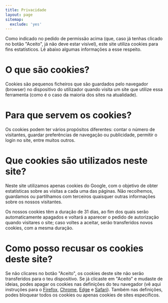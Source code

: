 ```yaml
---
title: Privacidade
layout: page
sitemap:
  exclude: 'yes'
---
```


Como indicado no pedido de permissão acima (que, caso já tenhas clicado no botão "Aceito", já não deve estar visível), este site utiliza cookies para fins estatísticos. Lê abaixo algumas informações a esse respeito.

# O que são cookies?

Cookies são pequenos ficheiros que são guardados pelo navegador (browser) no dispositivo do utilizador quando visita um site que utilize essa ferramenta (como é o caso da maioria dos sites na atualidade).

# Para que servem os cookies?

Os cookies podem ter vários propósitos diferentes: contar o número de visitantes, guardar preferências de navegação ou publicidade, permitir o login no site, entre muitos outros.

# Que cookies são utilizados neste site?

Neste site utilizamos apenas cookies do Google, com o objetivo de obter estatísticas sobre as visitas a cada uma das páginas. Não recolhemos, guardamos ou partilhamos com terceiros quaisquer outras informações sobre os nossos visitantes.

Os nossos cookies têm a duração de 31 dias, ao fim dos quais serão automaticamente apagados e voltará a aparecer o pedido de autorização quando visitares o site; caso voltes a aceitar, serão transferidos novos cookies, com a mesma duração.

# Como posso recusar os cookies deste site?

Se não clicares no botão "Aceito", os cookies deste site não serão transferidos para o teu dispositivo. Se já clicaste em "Aceito" e mudaste de ideias, podes apagar os cookies nas definições do teu navegador (vê aqui instruções para o [Firefox](https://support.mozilla.org/pt-PT/kb/limpar-cookies-e-dados-de-site-no-firefox), [Chrome](https://support.google.com/accounts/answer/32050?co=GENIE.Platform%3DDesktop&hl=pt-BR), [Edge](https://support.microsoft.com/pt-pt/microsoft-edge/eliminar-cookies-no-microsoft-edge-63947406-40ac-c3b8-57b9-2a946a29ae09) e [Safari](https://support.apple.com/pt-pt/HT201265)). Também nas definições, podes bloquear todos os cookies ou apenas cookies de sites específicos.
